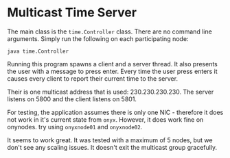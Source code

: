 Multicast Time Server
=====================

The main class is the `time.Controller` class.  There are no command line
arguments. Simply run the following on each participating node:

	java time.Controller

Running this program spawns a client and a server thread.  It also presents the
user with a message to press enter.  Every time the user press enters it
causes every client to report their current time to the server.

Their is one multicast address that is used: 230.230.230.230.  The server listens on 5800
and the client listens on 5801.

For testing, the application assumes there is only one NIC - therefore it
does not work in it's current state from `onyx`.  However, it does work fine on
onynodes. try using `onyxnode01` and `onyxnode02`.

It seems to work great.  It was tested with a maximum of 5 nodes, but we don't see any
scaling issues.  It doesn't exit the multicast group gracefully.  



